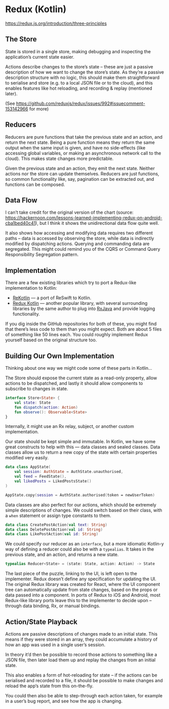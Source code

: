 # Redux (Kotlin)

https://redux.js.org/introduction/three-principles

## The Store

State is stored in a single store, making debugging and inspecting the application’s current state easier.

Actions describe changes to the store’s state – these are just a passive description of how we want to change the store’s state. As they’re a passive description structure with no logic, this should make them straightforward to serialise and store (e.g. to a local JSON file or to the cloud), and this enables features like hot reloading, and recording & replay (mentioned later).

(See https://github.com/reduxjs/redux/issues/992#issuecomment-153142966 for more)


## Reducers

Reducers are pure functions that take the previous state and an action, and return the next state. Being a pure function means they return the same output when the same input is given, and have no side-effects (like accessing global variables, or making an asynchronous network call to the cloud). This makes state changes more predictable.

Given the previous state and an action, they emit the next state. Neither actions nor the store can update themselves. Reducers are just functions, so common functionality like, say, pagination can be extracted out, and functions can be composed.

## Data Flow

I can’t take credit for the original version of the chart (source: https://hackernoon.com/lessons-learned-implementing-redux-on-android-cba1bed40c41), but I think it shows the unidirectional data flow quite well.

It also shows how accessing and modifying data requires two different paths – data is accessed by observing the store, while data is indirectly modified by dispatching actions. Querying and commanding data are segregated. This might could remind you of the CQRS or Command Query Responsibility Segregation pattern.

## Implementation

There are a few existing libraries which try to port a Redux-like implementation to Kotlin:
* [ReKotlin](https://github.com/GeoThings/ReKotlin) — a port of ReSwift to Kotlin.
* [Redux Kotlin](https://github.com/pardom-zz/redux-kotlin) — another popular library, with several surrounding libraries by the same author to plug into [RxJava](https://github.com/ReactiveX/RxJava) and provide logging functionality.

If you dig inside the GitHub repositories for both of these, you might find that there’s less code to them than you might expect. Both are about 5 files of something like 50 lines each. You could roughly implement Redux yourself based on the original structure too.

## Building Our Own Implementation

Thinking about one way we might code some of these parts in Kotlin…

The Store should expose the current state as a read-only property, allow actions to be dispatched, and lastly it should allow components to subscribe to changes in state.
```kotlin
interface Store<State> {
    val state: State
    fun dispatch(action: Action)
    fun observe(): Observable<State>
}
```

Internally, it might use an Rx relay, subject, or another custom implementation.

Our state should be kept simple and immutable. In Kotlin, we have some great constructs to help with this — data classes and sealed classes. Data classes allow us to return a new copy of the state with certain properties modified very easily.

```kotlin
data class AppState(
    val session: AuthState = AuthState.unauthorised,
    val feed = FeedState(),
    val likedPosts = LikedPostsState()
)

AppState.copy(session = AuthState.authorised(token = newUserToken)
```

Data classes are also perfect for our actions, which should be extremely simple descriptions of changes. We could switch based on their class, with a `when` statement or assign type constants to them.


```kotlin
data class CreatePostAction(val text: String)
data class DeletePostAction(val id: String)
data class LikePostAction(val id: String)
```

We could specify our reducer as an `interface`, but a more idiomatic Kotlin-y way of defining a reducer could also be with a `typealias`. It takes in the previous state, and an action, and returns a new state.

```kotlin
typealias Reducer<State> = (state: State, action: Action) -> State
```

The last piece of the puzzle, linking to the UI, is left open to the implementer. Redux doesn’t define any specification for updating the UI. The original Redux library was created for React, where the UI component tree can automatically update from state changes, based on the props or data passed into a component. In ports of Redux to iOS and Android, most Redux-like library ports leave this to the implementer to decide upon – through data binding, Rx, or manual bindings.

## Action/State Playback

Actions are passive descriptions of changes made to an initial state. This means if they were stored in an array, they could accumulate a history of how an app was used in a single user’s session.

In theory it’d then be possible to record those actions to something like a JSON file, then later load them up and replay the changes from an initial state.

This also enables a form of hot-reloading for state – if the actions can be serialised and recorded to a file, it should be possible to make changes and reload the app’s state from this on-the-fly.

You could then also be able to step-through each action taken, for example in a user’s bug report, and see how the app is changing.
